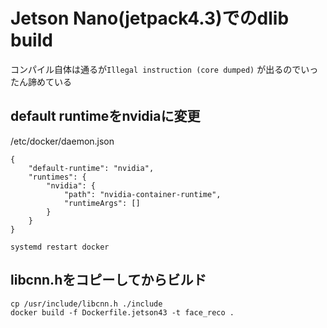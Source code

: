 # Jetson Nano(jetpack4.3)でのdlib build
コンパイル自体は通るが`Illegal instruction (core dumped)` が出るのでいったん諦めている
## default runtimeをnvidiaに変更
/etc/docker/daemon.json
```
{
    "default-runtime": "nvidia",
    "runtimes": {
        "nvidia": {
            "path": "nvidia-container-runtime",
            "runtimeArgs": []
        }
    }
}
```
```
systemd restart docker
```
## libcnn.hをコピーしてからビルド
```
cp /usr/include/libcnn.h ./include
docker build -f Dockerfile.jetson43 -t face_reco .
```